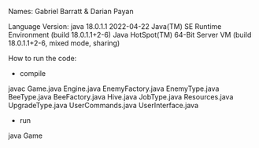 Names: 
Gabriel Barratt & Darian Payan

Language Version: 
java 18.0.1.1 2022-04-22
Java(TM) SE Runtime Environment (build 18.0.1.1+2-6)
Java HotSpot(TM) 64-Bit Server VM (build 18.0.1.1+2-6, mixed mode, sharing)

How to run the code:
* compile

javac Game.java Engine.java EnemyFactory.java EnemyType.java BeeType.java BeeFactory.java Hive.java JobType.java Resources.java UpgradeType.java UserCommands.java UserInterface.java

* run

java Game

